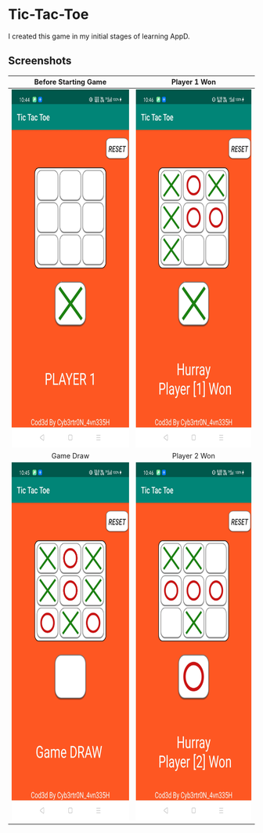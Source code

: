 # Tic-Tac-Toe
I created this game in my initial stages of learning AppD.

## Screenshots
|Before Starting Game|Player 1 Won|
|:---:|:---:|
|<img src="ScreenShots/1.JPG" width="340" height="730" />|<img src="ScreenShots/2.JPG" width="340" height="730" />|
|Game Draw|Player 2 Won|
|<img src="ScreenShots/3.JPG" width="340" height="730" />|<img src="ScreenShots/4.JPG" width="340" height="730" />|
